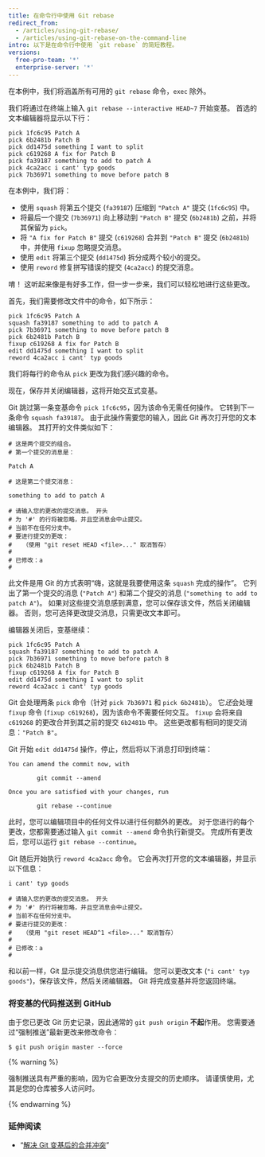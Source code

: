 ```yaml
---
title: 在命令行中使用 Git rebase
redirect_from:
  - /articles/using-git-rebase/
  - /articles/using-git-rebase-on-the-command-line
intro: 以下是在命令行中使用 `git rebase` 的简短教程。
versions:
  free-pro-team: '*'
  enterprise-server: '*'
---
```


在本例中，我们将涵盖所有可用的 `git rebase` 命令，`exec` 除外。

我们将通过在终端上输入 `git rebase --interactive HEAD~7` 开始变基。 首选的文本编辑器将显示以下行：

```
pick 1fc6c95 Patch A
pick 6b2481b Patch B
pick dd1475d something I want to split
pick c619268 A fix for Patch B
pick fa39187 something to add to patch A
pick 4ca2acc i cant' typ goods
pick 7b36971 something to move before patch B
```

在本例中，我们将：

* 使用 `squash` 将第五个提交 (`fa39187`) 压缩到 `"Patch A"` 提交 (`1fc6c95`) 中。
* 将最后一个提交 (`7b36971`) 向上移动到 `"Patch B"` 提交 (`6b2481b`) 之前，并将其保留为 `pick`。
* 将 `"A fix for Patch B"` 提交 (`c619268`) 合并到 `"Patch B"` 提交 (`6b2481b`) 中，并使用 `fixup` 忽略提交消息。
* 使用 `edit` 将第三个提交 (`dd1475d`) 拆分成两个较小的提交。
* 使用 `reword` 修复拼写错误的提交 (`4ca2acc`) 的提交消息。

唷！ 这听起来像是有好多工作，但一步一步来，我们可以轻松地进行这些更改。

首先，我们需要修改文件中的命令，如下所示：

```
pick 1fc6c95 Patch A
squash fa39187 something to add to patch A
pick 7b36971 something to move before patch B
pick 6b2481b Patch B
fixup c619268 A fix for Patch B
edit dd1475d something I want to split
reword 4ca2acc i cant' typ goods
```

我们将每行的命令从 `pick` 更改为我们感兴趣的命令。

现在，保存并关闭编辑器，这将开始交互式变基。

Git 跳过第一条变基命令 `pick 1fc6c95`，因为该命令无需任何操作。 它转到下一条命令 `squash fa39187`。 由于此操作需要您的输入，因此 Git 再次打开您的文本编辑器。 其打开的文件类似如下：

```
# 这是两个提交的组合。
# 第一个提交的消息是：

Patch A

# 这是第二个提交消息：

something to add to patch A

# 请输入您的更改的提交消息。 开头
# 为 '#' 的行将被忽略，并且空消息会中止提交。
# 当前不在任何分支中。
# 要进行提交的更改：
#   （使用 "git reset HEAD <file>..." 取消暂存）
#
# 已修改：a
#
```

此文件是用 Git 的方式表明“嗨，这就是我要使用这条 `squash` 完成的操作”。 它列出了第一个提交的消息 (`"Patch A"`) 和第二个提交的消息 (`"something to add to patch A"`)。 如果对这些提交消息感到满意，您可以保存该文件，然后关闭编辑器。 否则，您可选择更改提交消息，只需更改文本即可。

编辑器关闭后，变基继续：

```
pick 1fc6c95 Patch A
squash fa39187 something to add to patch A
pick 7b36971 something to move before patch B
pick 6b2481b Patch B
fixup c619268 A fix for Patch B
edit dd1475d something I want to split
reword 4ca2acc i cant' typ goods
```

Git 会处理两条 `pick` 命令（针对 `pick 7b36971` 和 `pick 6b2481b`）。 它*还*会处理 `fixup` 命令 (`fixup c619268`)，因为该命令不需要任何交互。 `fixup` 会将来自 `c619268` 的更改合并到其之前的提交 `6b2481b` 中。 这些更改都有相同的提交消息：`"Patch B"`。

Git 开始 `edit dd1475d` 操作，停止，然后将以下消息打印到终端：

```shell
You can amend the commit now, with

        git commit --amend

Once you are satisfied with your changes, run

        git rebase --continue
```

此时，您可以编辑项目中的任何文件以进行任何额外的更改。 对于您进行的每个更改，您都需要通过输入 `git commit --amend` 命令执行新提交。 完成所有更改后，您可以运行 `git rebase --continue`。

Git 随后开始执行 `reword 4ca2acc` 命令。  它会再次打开您的文本编辑器，并显示以下信息：

```
i cant' typ goods

# 请输入您的更改的提交消息。 开头
# 为 '#' 的行将被忽略，并且空消息会中止提交。
# 当前不在任何分支中。
# 要进行提交的更改：
#   （使用 "git reset HEAD^1 <file>..." 取消暂存）
#
# 已修改：a
#
```

和以前一样，Git 显示提交消息供您进行编辑。 您可以更改文本 (`"i cant' typ goods"`)，保存该文件，然后关闭编辑器。 Git 将完成变基并将您返回终端。

### 将变基的代码推送到 GitHub

由于您已更改 Git 历史记录，因此通常的 `git push origin` **不起**作用。 您需要通过“强制推送”最新更改来修改命令：

```shell
$ git push origin master --force
```

{% warning %}

强制推送具有严重的影响，因为它会更改分支提交的历史顺序。 请谨慎使用，尤其是您的仓库被多人访问时。

{% endwarning %}

### 延伸阅读

* “[解决 Git 变基后的合并冲突](/articles/resolving-merge-conflicts-after-a-git-rebase)”
